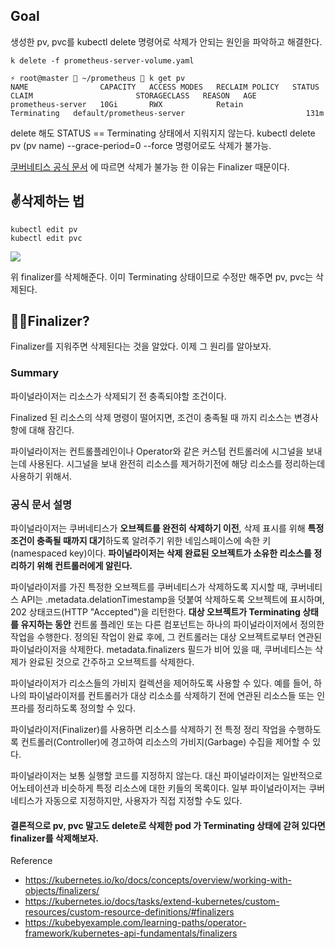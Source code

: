 ## Goal
>
생성한 pv, pvc를 kubectl delete 명령어로 삭제가 안되는 원인을 파악하고 해결한다.

```
k delete -f prometheus-server-volume.yaml

⚡ root@master  ~/prometheus  k get pv
NAME                CAPACITY   ACCESS MODES   RECLAIM POLICY   STATUS        CLAIM                       STORAGECLASS   REASON   AGE
prometheus-server   10Gi       RWX            Retain           Terminating   default/prometheus-server                           131m
```
>
delete 해도 STATUS == Terminating 상태에서 지워지지 않는다.
kubectl delete pv (pv name) --grace-period=0 --force 명령어로도 삭제가 불가능.

[쿠버네티스 공식 문서](https://kubernetes.io/docs/tasks/extend-kubernetes/custom-resources/custom-resource-definitions/#finalizers) 에 따르면 삭제가 불가능 한 이유는 Finalizer 때문이다. 

## ✌삭제하는 법

```
kubectl edit pv
kubectl edit pvc
```
![](https://velog.velcdn.com/images/hyunshoon/post/d5bef399-1ca2-4903-8f40-2d113f116ef7/image.png)

위 finalizer를 삭제해준다. 이미 Terminating 상태이므로 수정만 해주면 pv, pvc는 삭제된다.

## 🤷‍♂️Finalizer?

Finalizer를 지워주면 삭제된다는 것을 알았다. 이제 그 원리를 알아보자.

### Summary

>
파이널라이저는 리소스가 삭제되기 전 충족되야할 조건이다. 
>
Finalized 된 리소스의 삭제 명령이 떨어지면, 조건이 충족될 때 까지 리소스는 변경사항에 대해 잠긴다.
>
파이널라이저는 컨트롤플레인이나 Operator와 같은 커스텀 컨트롤러에 시그널을 보내는데 사용된다. 시그널을 보내 완전히 리소스를 제거하기전에 해당 리소스를 정리하는데 사용하기 위해서.

### 공식 문서 설명

>
파이널라이저는 쿠버네티스가 **오브젝트를 완전히 삭제하기 이전**, 삭제 표시를 위해 **특정 조건이 충족될 때까지 대기**하도록 알려주기 위한 네임스페이스에 속한 키(namespaced key)이다. **파이널라이저는 삭제 완료된 오브젝트가 소유한 리소스를 정리하기 위해 컨트롤러에게 알린다.**
>
파이널라이저를 가진 특정한 오브젝트를 쿠버네티스가 삭제하도록 지시할 때, 쿠버네티스 API는 .metadata.delationTimestamp을 덧붙여 삭제하도록 오브젝트에 표시하며, 202 상태코드(HTTP "Accepted")을 리턴한다. **대상 오브젝트가 Terminating 상태를 유지하는 동안** 컨트롤 플레인 또는 다른 컴포넌트는 하나의 파이널라이저에서 정의한 작업을 수행한다. 정의된 작업이 완료 후에, 그 컨트롤러는 대상 오브젝트로부터 연관된 파이널라이저을 삭제한다. metadata.finalizers 필드가 비어 있을 때, 쿠버네티스는 삭제가 완료된 것으로 간주하고 오브젝트를 삭제한다.
>
파이널라이저가 리소스들의 가비지 컬렉션을 제어하도록 사용할 수 있다. 예를 들어, 하나의 파이널라이저를 컨트롤러가 대상 리소소를 삭제하기 전에 연관된 리소스들 또는 인프라를 정리하도록 정의할 수 있다.
>
파이널라이저(Finalizer)를 사용하면 리소스를 삭제하기 전 특정 정리 작업을 수행하도록 컨트롤러(Controller)에 경고하여 리소스의 가비지(Garbage) 수집을 제어할 수 있다.
>
파이널라이저는 보통 실행할 코드를 지정하지 않는다. 대신 파이널라이저는 일반적으로 어노테이션과 비슷하게 특정 리소스에 대한 키들의 목록이다. 일부 파이널라이저는 쿠버네티스가 자동으로 지정하지만, 사용자가 직접 지정할 수도 있다.


#### 결론적으로 pv, pvc 말고도 delete로 삭제한 pod 가 Terminating 상태에 갇혀 있다면 finalizer를 삭제해보자.

Reference
- https://kubernetes.io/ko/docs/concepts/overview/working-with-objects/finalizers/
- https://kubernetes.io/docs/tasks/extend-kubernetes/custom-resources/custom-resource-definitions/#finalizers
- https://kubebyexample.com/learning-paths/operator-framework/kubernetes-api-fundamentals/finalizers